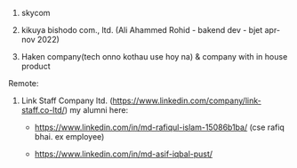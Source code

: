 1. skycom

2. kikuya bishodo com., ltd. (Ali Ahammed Rohid - bakend dev - bjet apr-nov 2022)

3. Haken company(tech onno kothau use hoy na) & company with in house product

Remote:

1. Link Staff Company ltd. (https://www.linkedin.com/company/link-staff.co-ltd/)
   my alumni here:
   - https://www.linkedin.com/in/md-rafiqul-islam-15086b1ba/ (cse rafiq bhai. ex employee)
   
   - https://www.linkedin.com/in/md-asif-iqbal-pust/
